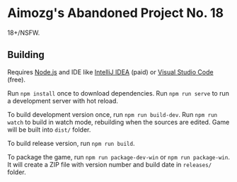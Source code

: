 # Aimozg's Abandoned Project No. 18

18+/NSFW.

## Building

Requires [Node.js](https://nodejs.org) and IDE like [IntelliJ IDEA](https://www.jetbrains.com/idea/) (paid) or [Visual Studio Code](https://code.visualstudio.com) (free).

Run `npm install` once to download dependencies. Run `npm run serve` to run a development server with hot reload.

To build development version once, run `npm run build-dev`. Run `npm run watch` to build in watch mode, rebuilding when the sources are edited. Game will be built into `dist/` folder.

To build release version, run `npm run build`.

To package the game, run `npm run package-dev-win` or `npm run package-win`. It will create a ZIP file with version number and build date in `releases/` folder.
